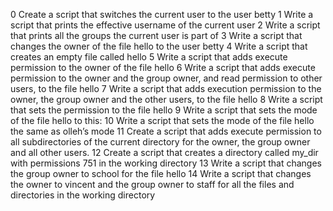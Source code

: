0 Create a script that switches the current user to the user betty
1 Write a script that prints the effective username of the current user
2 Write a script that prints all the groups the current user is part of
3 Write a script that changes the owner of the file hello to the user betty
4 Write a script that creates an empty file called hello
5 Write a script that adds execute permission to the owner of the file hello
6 Write a script that adds execute permission to the owner and the group owner, and read permission to other users, to the file hello
7 Write a script that adds execution permission to the owner, the group owner and the other users, to the file hello
8 Write a script that sets the permission to the file hello
9 Write a script that sets the mode of the file hello to this:
10 Write a script that sets the mode of the file hello the same as olleh’s mode
11 Create a script that adds execute permission to all subdirectories of the current directory for the owner, the group owner and all other users.
12 Create a script that creates a directory called my_dir with permissions 751 in the working directory
13 Write a script that changes the group owner to school for the file hello
14 Write a script that changes the owner to vincent and the group owner to staff for all the files and directories in the working directory
